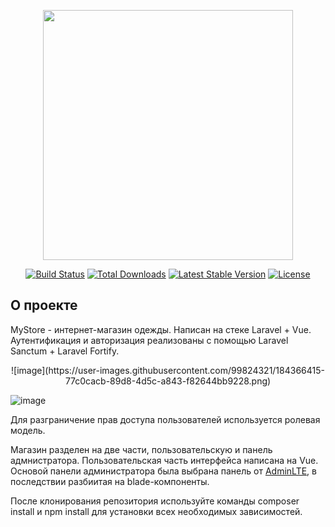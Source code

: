 <p align="center"><a href="https://laravel.com" target="_blank"><img src="https://raw.githubusercontent.com/laravel/art/master/logo-lockup/5%20SVG/2%20CMYK/1%20Full%20Color/laravel-logolockup-cmyk-red.svg" width="400"></a></p>

<p align="center">
<a href="https://travis-ci.org/laravel/framework"><img src="https://travis-ci.org/laravel/framework.svg" alt="Build Status"></a>
<a href="https://packagist.org/packages/laravel/framework"><img src="https://img.shields.io/packagist/dt/laravel/framework" alt="Total Downloads"></a>
<a href="https://packagist.org/packages/laravel/framework"><img src="https://img.shields.io/packagist/v/laravel/framework" alt="Latest Stable Version"></a>
<a href="https://packagist.org/packages/laravel/framework"><img src="https://img.shields.io/packagist/l/laravel/framework" alt="License"></a>
</p>

## О проекте

MyStore - интернет-магазин одежды. Написан на стеке Laravel + Vue. Аутентификация и авторизация реализованы с помощью Laravel Sanctum + Laravel Fortify. 

<p align="center">
    ![image](https://user-images.githubusercontent.com/99824321/184366415-77c0cacb-89d8-4d5c-a843-f82644bb9228.png)

![image](https://user-images.githubusercontent.com/99824321/184366182-2b81d7f9-d1e8-4233-9ed4-2bd77dba4d97.png)
</p>
Для разграничение прав доступа пользователей используется ролевая модель.

Магазин разделен на две части, пользовательскую и панель адмнистратора. Пользовательская часть интерфейса написана на Vue. Основой панели администратора была выбрана панель от <a href="https://adminlte.io/">AdminLTE</a>, в последствии разбиитая на blade-компоненты.

После клонирования репозитория используйте команды composer install и npm install для установки всех необходимых зависимостей.
